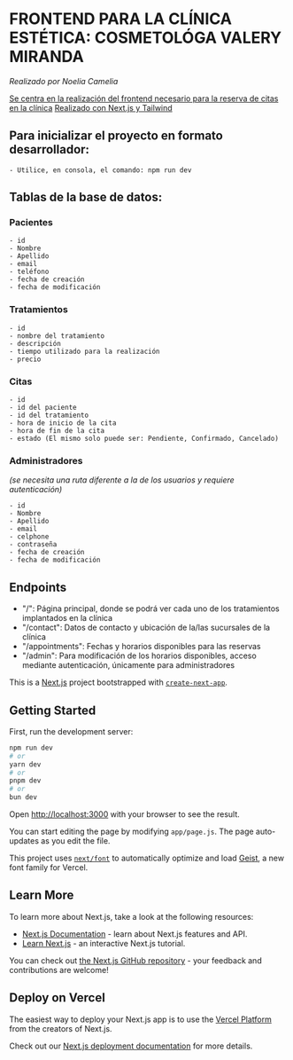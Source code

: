 # FRONTEND PARA LA CLÍNICA ESTÉTICA: COSMETOLÓGA VALERY MIRANDA
*Realizado por Noelia Camelia*

<ins>Se centra en la realización del frontend necesario para la reserva de citas en la clínica</ins>
<ins>Realizado con Next.js y Tailwind</ins>

## Para inicializar el proyecto en formato desarrollador:
    - Utilice, en consola, el comando: npm run dev

## Tablas de la base de datos: 

### Pacientes
```
- id
- Nombre
- Apellido
- email
- teléfono
- fecha de creación
- fecha de modificación
```

### Tratamientos
```
- id
- nombre del tratamiento
- descripción
- tiempo utilizado para la realización
- precio
```

### Citas
```
- id
- id del paciente
- id del tratamiento
- hora de inicio de la cita
- hora de fin de la cita
- estado (El mismo solo puede ser: Pendiente, Confirmado, Cancelado)
```

### Administradores 
*(se necesita una ruta diferente a la de los usuarios y requiere autenticación)*
```
- id
- Nombre
- Apellido
- email
- celphone
- contraseña 
- fecha de creación
- fecha de modificación
```

## Endpoints
- "/": Página principal, donde se podrá ver cada uno de los tratamientos implantados en la clínica
- "/contact": Datos de contacto y ubicación de la/las sucursales de la clínica
- "/appointments": Fechas y horarios disponibles para las reservas
- "/admin": Para modificación de los horarios disponibles, acceso mediante autenticación, únicamente para administradores



This is a [Next.js](https://nextjs.org) project bootstrapped with [`create-next-app`](https://github.com/vercel/next.js/tree/canary/packages/create-next-app).

## Getting Started

First, run the development server:

```bash
npm run dev
# or
yarn dev
# or
pnpm dev
# or
bun dev
```

Open [http://localhost:3000](http://localhost:3000) with your browser to see the result.

You can start editing the page by modifying `app/page.js`. The page auto-updates as you edit the file.

This project uses [`next/font`](https://nextjs.org/docs/app/building-your-application/optimizing/fonts) to automatically optimize and load [Geist](https://vercel.com/font), a new font family for Vercel.

## Learn More

To learn more about Next.js, take a look at the following resources:

- [Next.js Documentation](https://nextjs.org/docs) - learn about Next.js features and API.
- [Learn Next.js](https://nextjs.org/learn) - an interactive Next.js tutorial.

You can check out [the Next.js GitHub repository](https://github.com/vercel/next.js) - your feedback and contributions are welcome!

## Deploy on Vercel

The easiest way to deploy your Next.js app is to use the [Vercel Platform](https://vercel.com/new?utm_medium=default-template&filter=next.js&utm_source=create-next-app&utm_campaign=create-next-app-readme) from the creators of Next.js.

Check out our [Next.js deployment documentation](https://nextjs.org/docs/app/building-your-application/deploying) for more details.
